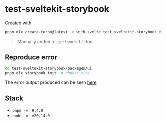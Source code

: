 # test-sveltekit-storybook

Created with

```bash
pnpm dlx create-turbo@latest -e with-svelte test-sveltekit-storybook # choose pnpm
```

> Manually added a `.gitignore` file too.

## Reproduce error

```bash
cd test-sveltekit-storybook/packages/ui
pnpm dlx storybook init  # choose Vite
```

The error output produced can be seen [here](./storybook-init-error.txt)

## Stack

- `pnpm -v` : `9.4.0`
- `node -v` : `v20.14.0`